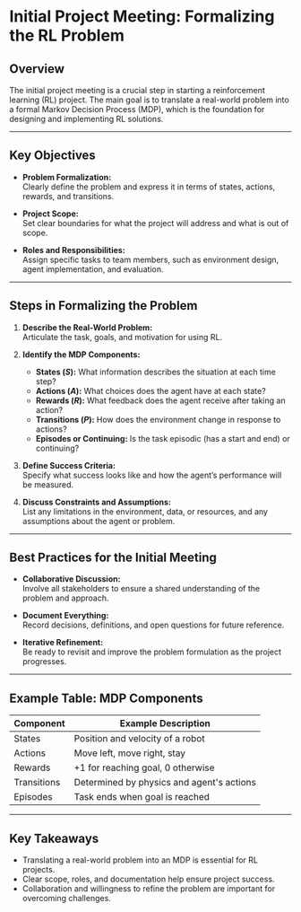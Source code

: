 # Initial Project Meeting: Formalizing the RL Problem

## Overview

The initial project meeting is a crucial step in starting a reinforcement learning (RL) project. The main goal is to translate a real-world problem into a formal Markov Decision Process (MDP), which is the foundation for designing and implementing RL solutions.

---

## Key Objectives

- **Problem Formalization:**  
  Clearly define the problem and express it in terms of states, actions, rewards, and transitions.

- **Project Scope:**  
  Set clear boundaries for what the project will address and what is out of scope.

- **Roles and Responsibilities:**  
  Assign specific tasks to team members, such as environment design, agent implementation, and evaluation.

---

## Steps in Formalizing the Problem

1. **Describe the Real-World Problem:**  
   Articulate the task, goals, and motivation for using RL.

2. **Identify the MDP Components:**  
   
   - **States ($S$):** What information describes the situation at each time step?
   - **Actions ($A$):** What choices does the agent have at each state?
   - **Rewards ($R$):** What feedback does the agent receive after taking an action?
   - **Transitions ($P$):** How does the environment change in response to actions?
   - **Episodes or Continuing:** Is the task episodic (has a start and end) or continuing?

3. **Define Success Criteria:**  
   Specify what success looks like and how the agent’s performance will be measured.

4. **Discuss Constraints and Assumptions:**  
   List any limitations in the environment, data, or resources, and any assumptions about the agent or problem.

---

## Best Practices for the Initial Meeting

- **Collaborative Discussion:**  
  Involve all stakeholders to ensure a shared understanding of the problem and approach.

- **Document Everything:**  
  Record decisions, definitions, and open questions for future reference.

- **Iterative Refinement:**  
  Be ready to revisit and improve the problem formulation as the project progresses.

---

## Example Table: MDP Components

| Component   | Example Description                       |
| ----------- | ----------------------------------------- |
| States      | Position and velocity of a robot          |
| Actions     | Move left, move right, stay               |
| Rewards     | +1 for reaching goal, 0 otherwise         |
| Transitions | Determined by physics and agent's actions |
| Episodes    | Task ends when goal is reached            |

---

## Key Takeaways

- Translating a real-world problem into an MDP is essential for RL projects.
- Clear scope, roles, and documentation help ensure project success.
- Collaboration and willingness to refine the problem are important for overcoming challenges.
